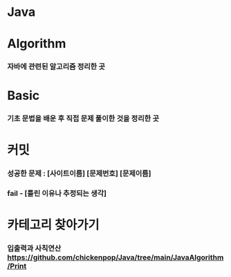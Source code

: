 # Java

# Algorithm
 
### 자바에 관련된 알고리즘 정리한 곳

# Basic

### 기초 문법을 배운 후 직접 문제 풀이한 것을 정리한 곳

# 커밋

### 성공한 문제 : [사이트이름] [문제번호] [문제이름]

### fail - [틀린 이유나 추정되는 생각]

# 카테고리 찾아가기

### 입출력과 사칙연산 https://github.com/chickenpop/Java/tree/main/JavaAlgorithm/Print
